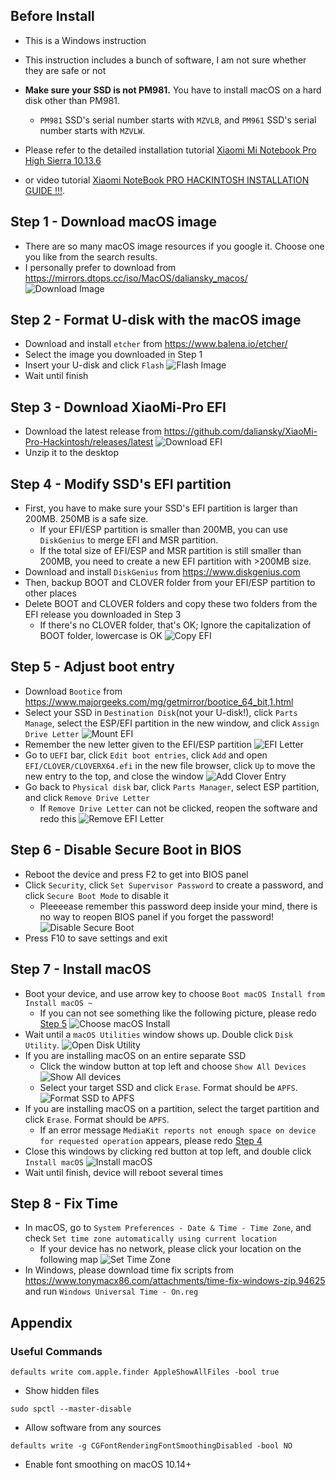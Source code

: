 ## Before Install

- This is a Windows instruction
- This instruction includes a bunch of software, I am not sure whether they are safe or not
- <b>Make sure your SSD is not PM981.</b> You have to install macOS on a hard disk other than PM981.
  - `PM981` SSD's serial number starts with `MZVLB`, and `PM961` SSD's serial number starts with `MZVLW`.

- Please refer to the detailed installation tutorial [Xiaomi Mi Notebook Pro High Sierra 10.13.6](https://www.tonymacx86.com/threads/guide-xiaomi-mi-notebook-pro-high-sierra-10-13-6.242724)

- or video tutorial [Xiaomi NoteBook PRO HACKINTOSH INSTALLATION GUIDE !!!](https://www.youtube.com/watch?v=72sPmkpxCvc).


## Step 1 - Download macOS image

- There are so many macOS image resources if you google it. Choose one you like from the search results.
- I personally prefer to download from https://mirrors.dtops.cc/iso/MacOS/daliansky_macos/
<img src="https://github.com/daliansky/XiaoMi-Pro/raw/master/wiki/img/Installation_1.JPG" alt="Download Image">&nbsp;


## Step 2 - Format U-disk with the macOS image

- Download and install `etcher` from https://www.balena.io/etcher/
- Select the image you downloaded in Step 1
- Insert your U-disk and click `Flash`
<img src="https://github.com/daliansky/XiaoMi-Pro/raw/master/wiki/img/Installation_2.JPG" alt="Flash Image">&nbsp;
- Wait until finish


## Step 3 - Download XiaoMi-Pro EFI

- Download the latest release from https://github.com/daliansky/XiaoMi-Pro-Hackintosh/releases/latest
<img src="https://github.com/daliansky/XiaoMi-Pro/raw/master/wiki/img/Installation_4.JPG" alt="Download EFI">&nbsp;
- Unzip it to the desktop


## Step 4 - Modify SSD's EFI partition

- First, you have to make sure your SSD's EFI partition is larger than 200MB. 250MB is a safe size.
  - If your EFI/ESP partition is smaller than 200MB, you can use `DiskGenius` to merge EFI and MSR partition.
  - If the total size of EFI/ESP and MSR partition is still smaller than 200MB, you need to create a new EFI partition with >200MB size.
- Download and install `DiskGenius` from https://www.diskgenius.com
- Then, backup BOOT and CLOVER folder from your EFI/ESP partition to other places
- Delete BOOT and CLOVER folders and copy these two folders from the EFI release you downloaded in Step 3
  - If there's no CLOVER folder, that's OK; Ignore the capitalization of BOOT folder, lowercase is OK
<img src="https://github.com/daliansky/XiaoMi-Pro/raw/master/wiki/img/Installation_5.jpg" alt="Copy EFI">&nbsp;


## Step 5 - Adjust boot entry

- Download `Bootice` from https://www.majorgeeks.com/mg/getmirror/bootice_64_bit,1.html
- Select your SSD in `Destination Disk`(not your U-disk!), click `Parts Manage`, select the ESP/EFI partition in the new window, and click `Assign Drive Letter`
<img src="https://github.com/daliansky/XiaoMi-Pro/raw/master/wiki/img/Installation_6.jpg" alt="Mount EFI">&nbsp;
- Remember the new letter given to the EFI/ESP partition
<img src="https://github.com/daliansky/XiaoMi-Pro/raw/master/wiki/img/Installation_7.jpg" alt="EFI Letter">&nbsp;
- Go to `UEFI` bar, click `Edit boot entries`, click `Add` and open `EFI/CLOVER/CLOVERX64.efi` in the new file browser, click `Up` to move the new entry to the top, and close the window
<img src="https://github.com/daliansky/XiaoMi-Pro/raw/master/wiki/img/Installation_8.jpg" alt="Add Clover Entry">&nbsp;
- Go back to `Physical disk` bar, click `Parts Manager`, select ESP partition, and click `Remove Drive Letter`
  - If `Remove Drive Letter` can not be clicked, reopen the software and redo this
<img src="https://github.com/daliansky/XiaoMi-Pro/raw/master/wiki/img/Installation_9.jpg" alt="Remove EFI Letter">&nbsp;


## Step 6 - Disable Secure Boot in BIOS

- Reboot the device and press F2 to get into BIOS panel
- Click `Security`, click `Set Supervisor Password` to create a password, and click `Secure Boot Mode` to disable it
  - Pleeeease remember this password deep inside your mind, there is no way to reopen BIOS panel if you forget the password!
<img src="https://github.com/daliansky/XiaoMi-Pro/raw/master/wiki/img/Installation_10.jpg" alt="Disable Secure Boot">&nbsp;
- Press F10 to save settings and exit


## Step 7 - Install macOS

- Boot your device, and use arrow key to choose `Boot macOS Install from Install macOS ~`
  - If you can not see something like the following picture, please redo [Step 5](https://github.com/daliansky/XiaoMi-Pro-Hackintosh/wiki/Installation#step-5---adjust-boot-entry)
<img src="https://github.com/daliansky/XiaoMi-Pro/raw/master/wiki/img/Installation_11.jpg" alt="Choose macOS Install">&nbsp;
- Wait until a `macOS Utilities` window shows up. Double click `Disk Utility`.
<img src="https://github.com/daliansky/XiaoMi-Pro/raw/master/wiki/img/Installation_12.jpg" alt="Open Disk Utility">&nbsp;
- If you are installing macOS on an entire separate SSD
  - Click the window button at top left and choose `Show All Devices`
<img src="https://github.com/daliansky/XiaoMi-Pro/raw/master/wiki/img/Installation_13.jpg" alt="Show All devices">&nbsp;
  - Select your target SSD and click `Erase`. Format should be `APFS`.
<img src="https://github.com/daliansky/XiaoMi-Pro/raw/master/wiki/img/Installation_14.jpg" alt="Format SSD to APFS">&nbsp;
- If you are installing macOS on a partition, select the target partition and click `Erase`. Format should be `APFS`.
  - If an error message `MediaKit reports not enough space on device for requested operation` appears, please redo [Step 4](https://github.com/daliansky/XiaoMi-Pro-Hackintosh/wiki/Installation#step-4---modify-ssds-efi-partition)
- Close this windows by clicking red button at top left, and double click `Install macOS`
<img src="https://github.com/daliansky/XiaoMi-Pro/raw/master/wiki/img/Installation_15.jpg" alt="Install macOS">&nbsp;
- Wait until finish, device will reboot several times


## Step 8 - Fix Time

- In macOS, go to `System Preferences - Date & Time - Time Zone`, and check `Set time zone automatically using current location`
  - If your device has no network, please click your location on the following map
<img src="https://github.com/daliansky/XiaoMi-Pro/raw/master/wiki/img/Installation_16.jpg" alt="Set Time Zone">&nbsp;
- In Windows, please download time fix scripts from https://www.tonymacx86.com/attachments/time-fix-windows-zip.94625 and run `Windows Universal Time - On.reg`


## Appendix

### Useful Commands

`defaults write com.apple.finder AppleShowAllFiles -bool true`
- Show hidden files

`sudo spctl --master-disable`
- Allow software from any sources

`defaults write -g CGFontRenderingFontSmoothingDisabled -bool NO`
- Enable font smoothing on macOS 10.14+